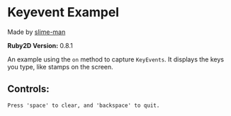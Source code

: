 # Keyevent Exampel

Made by [slime-man](https://github.com/slime-man)

**Ruby2D Version:** 0.8.1

An example using the `on` method to capture `KeyEvents`.
It displays the keys you type, like stamps on the screen.

## Controls:
    Press 'space' to clear, and 'backspace' to quit.
